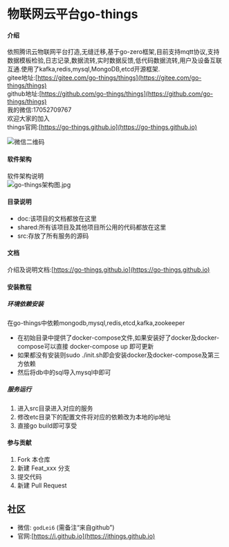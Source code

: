 # 物联网云平台go-things

#### 介绍


依照腾讯云物联网平台打造,无缝迁移,基于go-zero框架,目前支持mqtt协议,支持数据模板检验,日志记录,数据流转,实时数据反馈,低代码数据流转,用户及设备互联互通.使用了kafka,redis,mysql,MongoDB,etcd开源框架.  
gitee地址:[https://gitee.com/go-things/things](https://gitee.com/go-things/things)  
github地址:[https://github.com/go-things/things](https://github.com/go-things/things)  
我的微信:17052709767  
欢迎大家的加入  
things官网:[https://go-things.github.io](https://go-things.github.io)

![微信二维码](https://gitee.com/go-things/things/raw/master/doc/assets/%E5%BE%AE%E4%BF%A1%E4%BA%8C%E7%BB%B4%E7%A0%81.jpg)



#### 软件架构

软件架构说明  
 ![go-things架构图.jpg](https://gitee.com/go-things/things/raw/master/doc/assets/go-things%E6%9E%B6%E6%9E%84%E5%9B%BE.jpg)  


#### 目录说明

- doc:该项目的文档都放在这里
- shared:所有该项目及其他项目所公用的代码都放在这里
- src:存放了所有服务的源码

#### 文档
介绍及说明文档:[https://go-things.github.io](https://go-things.github.io)  


#### 安装教程
##### 环境依赖安装
在go-things中依赖mongodb,mysql,redis,etcd,kafka,zookeeper
* 在初始目录中提供了docker-compose文件,如果安装好了docker及docker-compose可以直接
docker-compose up 即可更新
* 如果都没有安装则sudo ./init.sh即会安装docker及docker-compose及第三方依赖
* 然后将db中的sql导入mysql中即可

##### 服务运行
1. 进入src目录进入对应的服务
2. 修改etc目录下的配置文件将对应的依赖改为本地的ip地址
3. 直接go build即可享受

#### 参与贡献

1.  Fork 本仓库
2.  新建 Feat_xxx 分支
3.  提交代码
4.  新建 Pull Request

## 社区
- 微信: `godLei6` (需备注“来自github”)
- 官网:[https://i.github.io](https://ithings.github.io)
